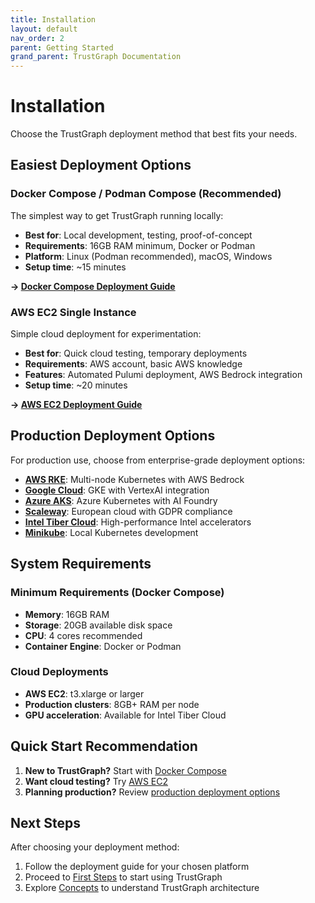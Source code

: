 ```yaml
---
title: Installation
layout: default
nav_order: 2
parent: Getting Started
grand_parent: TrustGraph Documentation
---
```


# Installation

Choose the TrustGraph deployment method that best fits your needs.

## Easiest Deployment Options

### Docker Compose / Podman Compose (Recommended)

The simplest way to get TrustGraph running locally:

- **Best for**: Local development, testing, proof-of-concept
- **Requirements**: 16GB RAM minimum, Docker or Podman
- **Platform**: Linux (Podman recommended), macOS, Windows
- **Setup time**: ~15 minutes

**→ [Docker Compose Deployment Guide](../deployment/docker-compose)**

### AWS EC2 Single Instance

Simple cloud deployment for experimentation:

- **Best for**: Quick cloud testing, temporary deployments
- **Requirements**: AWS account, basic AWS knowledge
- **Features**: Automated Pulumi deployment, AWS Bedrock integration
- **Setup time**: ~20 minutes

**→ [AWS EC2 Deployment Guide](../deployment/aws-ec2)**

## Production Deployment Options

For production use, choose from enterprise-grade deployment options:

- **[AWS RKE](../deployment/aws)**: Multi-node Kubernetes with AWS Bedrock
- **[Google Cloud](../deployment/gcp)**: GKE with VertexAI integration
- **[Azure AKS](../deployment/azure)**: Azure Kubernetes with AI Foundry
- **[Scaleway](../deployment/scaleway)**: European cloud with GDPR compliance
- **[Intel Tiber Cloud](../deployment/intel)**: High-performance Intel accelerators
- **[Minikube](../deployment/minikube)**: Local Kubernetes development

## System Requirements

### Minimum Requirements (Docker Compose)
- **Memory**: 16GB RAM
- **Storage**: 20GB available disk space
- **CPU**: 4 cores recommended
- **Container Engine**: Docker or Podman

### Cloud Deployments
- **AWS EC2**: t3.xlarge or larger
- **Production clusters**: 8GB+ RAM per node
- **GPU acceleration**: Available for Intel Tiber Cloud

## Quick Start Recommendation

1. **New to TrustGraph?** Start with [Docker Compose](../deployment/docker-compose)
2. **Want cloud testing?** Try [AWS EC2](../deployment/aws-ec2)
3. **Planning production?** Review [production deployment options](../deployment/)

## Next Steps

After choosing your deployment method:
1. Follow the deployment guide for your chosen platform
2. Proceed to [First Steps](first-steps) to start using TrustGraph
3. Explore [Concepts](concepts) to understand TrustGraph architecture
